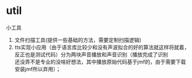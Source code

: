 # util
小工具

1. 文件扫描工具(提供一些基础的方法，需要定制扫描逻辑)
2. tts实现小应用（由于语言库比较少和没有声波拟合的好的算法就这样将就着，反正也是测试代码）分为两块声音播放和声音识别（播放完成了识别            
       还没弄不是专业的没啥好想法，其中播放原始代码基于jmf的，由于需要下载安装jmf所以弃用）；